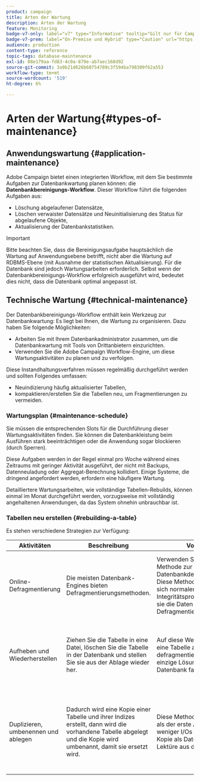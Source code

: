```yaml
---
product: campaign
title: Arten der Wartung
description: Arten der Wartung
feature: Monitoring
badge-v7-only: label="v7" type="Informative" tooltip="Gilt nur für Campaign Classic v7"
badge-v7-prem: label="On-Premise und Hybrid" type="Caution" url="https://experienceleague.adobe.com/docs/campaign-classic/using/installing-campaign-classic/architecture-and-hosting-models/hosting-models-lp/hosting-models.html?lang=de" tooltip="Gilt nur für Hybrid- und On-Premise-Bereitstellungen"
audience: production
content-type: reference
topic-tags: database-maintenance
exl-id: 08e179aa-fd83-4c0a-879e-ab7aec168d92
source-git-commit: 3a9b21d626b60754789c3f594ba798309f62a553
workflow-type: tm+mt
source-wordcount: '519'
ht-degree: 6%

---
```


# Arten der Wartung{#types-of-maintenance}



## Anwendungswartung {#application-maintenance}

Adobe Campaign bietet einen integrierten Workflow, mit dem Sie bestimmte Aufgaben zur Datenbankwartung planen können: die **Datenbankbereinigungs-Workflow**. Dieser Workflow führt die folgenden Aufgaben aus:

* Löschung abgelaufener Datensätze,
* Löschen verwaister Datensätze und Neuinitialisierung des Status für abgelaufene Objekte,
* Aktualisierung der Datenbankstatistiken.

>[!IMPORTANT]
>
>Bitte beachten Sie, dass die Bereinigungsaufgabe hauptsächlich die Wartung auf Anwendungsebene betrifft, nicht aber die Wartung auf RDBMS-Ebene (mit Ausnahme der statistischen Aktualisierung). Für die Datenbank sind jedoch Wartungsarbeiten erforderlich. Selbst wenn der Datenbankbereinigungs-Workflow erfolgreich ausgeführt wird, bedeutet dies nicht, dass die Datenbank optimal angepasst ist.

## Technische Wartung {#technical-maintenance}

Der Datenbankbereinigungs-Workflow enthält kein Werkzeug zur Datenbankwartung: Es liegt bei Ihnen, die Wartung zu organisieren. Dazu haben Sie folgende Möglichkeiten:

* Arbeiten Sie mit Ihrem Datenbankadministrator zusammen, um die Datenbankwartung mit Tools von Drittanbietern einzurichten.
* Verwenden Sie die Adobe Campaign Workflow-Engine, um diese Wartungsaktivitäten zu planen und zu verfolgen.

Diese Instandhaltungsverfahren müssen regelmäßig durchgeführt werden und sollten Folgendes umfassen:

* Neuindizierung häufig aktualisierter Tabellen,
* kompaktieren/erstellen Sie die Tabellen neu, um Fragmentierungen zu vermeiden.

### Wartungsplan {#maintenance-schedule}

Sie müssen die entsprechenden Slots für die Durchführung dieser Wartungsaktivitäten finden. Sie können die Datenbankleistung beim Ausführen stark beeinträchtigen oder die Anwendung sogar blockieren (durch Sperren).

Diese Aufgaben werden in der Regel einmal pro Woche während eines Zeitraums mit geringer Aktivität ausgeführt, der nicht mit Backups, Datenneuladung oder Aggregat-Berechnung kollidiert. Einige Systeme, die dringend angefordert werden, erfordern eine häufigere Wartung.

Detailliertere Wartungsarbeiten, wie vollständige Tabellen-Rebuilds, können einmal im Monat durchgeführt werden, vorzugsweise mit vollständig angehaltenen Anwendungen, da das System ohnehin unbrauchbar ist.

### Tabellen neu erstellen {#rebuilding-a-table}

Es stehen verschiedene Strategien zur Verfügung:

<table> 
 <thead> 
  <tr> 
   <th> Aktivitäten </th> 
   <th> Beschreibung </th> 
   <th> Vorteile </th> 
   <th> Nachteile </th> 
  </tr> 
 </thead> 
 <tbody> 
  <tr> 
   <td> Online-Defragmentierung<br /> </td> 
   <td> Die meisten Datenbank-Engines bieten Defragmentierungsmethoden.<br /> </td> 
   <td> Verwenden Sie einfach die Methode zur Datenbankdefragmentierung. Diese Methoden kümmern sich normalerweise um Integritätsprobleme, indem sie die Daten während der Defragmentierung sperren.<br /> </td> 
   <td> Abhängig von der Datenbank können diese Defragmentierungsmethoden als RDBMS-Option (Oracle) bereitgestellt werden und sind nicht immer die effizienteste Methode zum Umgang mit größeren Tabellen.<br /> </td> 
  </tr> 
  <tr> 
   <td> Aufheben und Wiederherstellen<br /> </td> 
   <td> Ziehen Sie die Tabelle in eine Datei, löschen Sie die Tabelle in der Datenbank und stellen Sie sie aus der Ablage wieder her.<br /> </td> 
   <td> Auf diese Weise lässt sich eine Tabelle am einfachsten defragmentieren. Auch die einzige Lösung, wenn die Datenbank fast voll ist.<br /> </td> 
   <td> Da die Tabelle gelöscht und neu erstellt wird, kann die Anwendung nicht online gelassen werden, auch nicht im schreibgeschützten Modus (die Tabelle ist während der Wiederherstellungsphase nicht verfügbar).<br /> </td> 
  </tr> 
  <tr> 
   <td> Duplizieren, umbenennen und ablegen<br /> </td> 
   <td> Dadurch wird eine Kopie einer Tabelle und ihrer Indizes erstellt, dann wird die vorhandene Tabelle abgelegt und die Kopie wird umbenannt, damit sie ersetzt wird.<br /> </td> 
   <td> Diese Methode ist schneller als der erste Ansatz, da sie weniger I/Os generiert (keine Kopie als Datei und keine Lektüre aus dieser Datei).<br /> </td> 
   <td> Erfordert doppelt so viel Platz.<br /> Alle aktiven Prozesse, die während des Prozesses in die Tabelle geschrieben werden, müssen angehalten werden. Lesevorgänge sind jedoch nicht betroffen, da die Tabelle im letzten Moment nach der Wiederherstellung ausgetauscht wird. <br /> </td> 
  </tr> 
 </tbody> 
</table>
